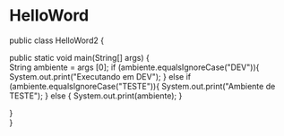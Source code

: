 # HelloWord

public class HelloWord2 {

  public static void main(String[] args) {  
     String ambiente = args [0];
     if (ambiente.equalsIgnoreCase("DEV")){
         System.out.print("Executando em DEV");
     } else if (ambiente.equalsIgnoreCase("TESTE")){
         System.out.print("Ambiente de TESTE");
     }  else {
         System.out.print(ambiente);
     }
     
  }       
}